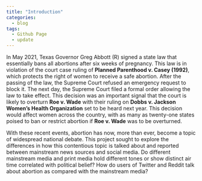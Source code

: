 ```yaml
---
title: "Introduction"
categories:
  - blog
tags:
  - Github Page
  - update
---
```


In May 2021, Texas Governor Greg Abbott (R) signed a state law that essentially bans all abortions after six weeks of pregnancy. This law is in violation of the court case ruling of **Planned Parenthood v. Casey (1992)**, which protects the right of women to receive a safe abortion. After the passing of the law, the Supreme Court refused an emergency request to block it. The next day, the Supreme Court filed a formal order allowing the law to take effect. This decision was an important signal that the court is likely to overturn **Roe v. Wade** with their ruling on **Dobbs v. Jackson Women’s Health Organization** set to be heard next year. This decision would affect women across the country, with as many as twenty-one states poised to ban or restrict abortion if **Roe v. Wade** was to be overturned.

With these recent events, abortion has now, more than ever, become a topic of widespread national debate. This project sought to explore the differences in how this contentious topic is talked about and reported between mainstream news sources and social media. Do different mainstream media and print media hold different tones or show distinct air time correlated with political belief? How do users of Twitter and Reddit talk about abortion as compared with the mainstream media?  
